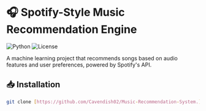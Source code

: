 # 🎧 Spotify-Style Music Recommendation Engine  

![Python](https://img.shields.io/badge/Python-3.8%2B-blue)
![License](https://img.shields.io/badge/License-MIT-green)

A machine learning project that recommends songs based on audio features and user preferences, powered by Spotify's API.  

## 📥 Installation  
```bash
git clone [https://github.com/Cavendish02/Music-Recommendation-System.](https://github.com/Cavendish02/-Spotify-Style-Music-Recommendation-Engine/tree/main)git
